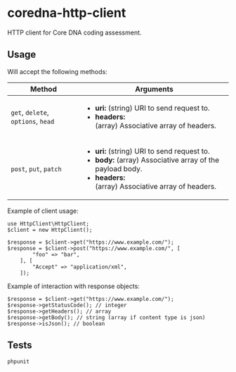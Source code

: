 # coredna-http-client

HTTP client for Core DNA coding assessment.

## Usage

Will accept the following methods:

| Method                             | Arguments                                                                                                                                                                               |
| ---------------------------------- | --------------------------------------------------------------------------------------------------------------------------------------------------------------------------------------- |
| `get`, `delete`, `options`, `head` | <ul><li>**uri:** (string) URI to send request to.</li><li>**headers:**</li> (array) Associative array of headers.</ul>                                                                  |
| `post`, `put`, `patch`             | <ul><li>**uri:** (string) URI to send request to.</li><li>**body:** (array) Associative array of the payload body.</li><li>**headers:**</li> (array) Associative array of headers.</ul> |

Example of client usage:

```
use HttpClient\HttpClient;
$client = new HttpClient();

$response = $client->get("https://www.example.com/");
$response = $client->post("https://www.example.com/", [
        "foo" => "bar",
    ], [
        "Accept" => "application/xml",
    ]);
```

Example of interaction with response objects:

```
$response = $client->get("https://www.example.com/");
$response->getStatusCode(); // integer
$response->getHeaders(); // array
$response->getBody(); // string (array if content type is json)
$response->isJson(); // boolean
```

## Tests

```
phpunit
```

